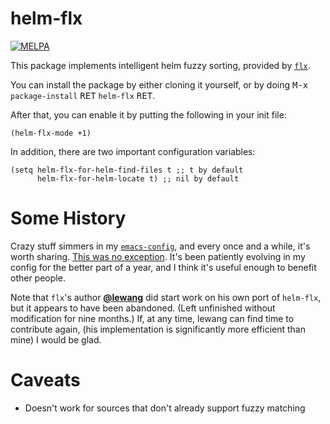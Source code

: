 # helm-flx

[![MELPA](http://melpa.org/packages/helm-flx-badge.svg)](http://melpa.org/#/helm-flx)

This package implements intelligent helm fuzzy sorting, provided by [`flx`](https://github.com/lewang/flx).

You can install the package by either cloning it yourself, or by doing <kbd>M-x</kbd> `package-install` <kbd>RET</kbd> `helm-flx` <kbd>RET</kbd>.

After that, you can enable it by putting the following in your init file:

```emacs
(helm-flx-mode +1)
```

In addition, there are two important configuration variables:

```emacs
(setq helm-flx-for-helm-find-files t ;; t by default
      helm-flx-for-helm-locate t) ;; nil by default
```

Some History
============

Crazy stuff simmers in my [`emacs-config`](https://github.com/PythonNut/emacs-config), and every once and a while, it's worth sharing. [This was no exception](https://github.com/PythonNut/emacs-config/blob/f1df3ac16410bfa72d88855325bd6c2de56f587b/modules/config-helm.el#L33#L89). It's been patiently evolving in my config for the better part of a year, and I think it's useful enough to benefit other people.

Note that `flx`'s author [**@lewang**](https://github.com/lewang) did start work on his own port of `helm-flx`, but it appears to have been abandoned. (Left unfinished without modification for nine months.) If, at any time, lewang can find time to contribute again, (his implementation is significantly more efficient than mine) I would be glad.

Caveats
=======

 * Doesn't work for sources that don't already support fuzzy matching
